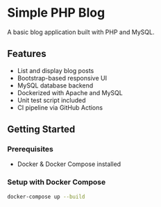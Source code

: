 # Simple PHP Blog

A basic blog application built with PHP and MySQL.

## Features

- List and display blog posts
- Bootstrap-based responsive UI
- MySQL database backend
- Dockerized with Apache and MySQL
- Unit test script included
- CI pipeline via GitHub Actions

## Getting Started

### Prerequisites

- Docker & Docker Compose installed

### Setup with Docker Compose

```bash
docker-compose up --build
